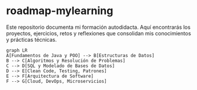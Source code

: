 # roadmap-mylearning
Este repositorio documenta mi formación autodidacta.
Aquí encontrarás los proyectos, ejercicios, retos y reflexiones que consolidan mis conocimientos y prácticas técnicas.

```mermaid
graph LR
A[Fundamentos de Java y POO] --> B[Estructuras de Datos]
B --> C[Algoritmos y Resolución de Problemas]
C --> D[SQL y Modelado de Bases de Datos]
D --> E[Clean Code, Testing, Patrones]
E --> F[Arquitectura de Software]
F --> G[Cloud, DevOps, Microservicios]
